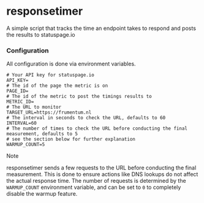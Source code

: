 # responsetimer

A simple script that tracks the time an endpoint takes to respond and posts the results to statuspage.io

### Configuration

All configuration is done via environment variables.

```properties
# Your API key for statuspage.io
API_KEY=
# The id of the page the metric is on
PAGE_ID=
# The id of the metric to post the timings results to
METRIC_ID=
# The URL to monitor
TARGET_URL=https://frumentum.nl
# The interval in seconds to check the URL, defaults to 60
INTERVAL=60
# The number of times to check the URL before conducting the final measurement, defaults to 5
# see the section below for further explanation
WARMUP_COUNT=5
```

> [!NOTE]
> responsetimer sends a few requests to the URL before conducting the final measurement.
> This is done to ensure actions like DNS lookups do not affect the actual response time.
> The number of requests is determined by the `WARMUP_COUNT` environment variable, and can be set to `0` to completely
> disable the warmup feature.
